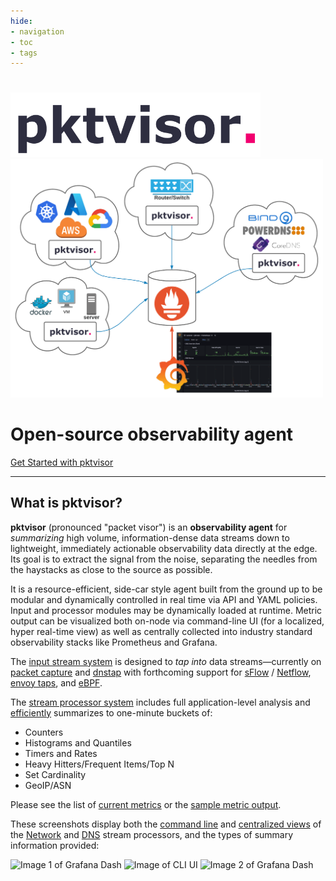 ```yaml
---
hide:
- navigation
- toc
- tags
---
```


<h1></h1>
<img src="img/pktvisor-header.png" alt="Orb" width="400"/>
<img src="img/pktvisor-diagram.png" alt="Orb" width="500"/>

# Open-source observability agent

[Get Started with pktvisor](install/)

***

## What is pktvisor?



**pktvisor** (pronounced "packet visor") is an **observability agent** for _summarizing_ high volume, information-dense data streams down to lightweight, immediately actionable observability data directly at the edge. Its goal is to extract the signal from the noise, separating the needles from the haystacks as close to the source as possible.

It is a resource-efficient, side-car style agent built from the ground up to be modular and dynamically controlled in real time via API and YAML policies. Input and processor modules may be dynamically loaded at runtime. Metric output can be visualized both on-node via command-line UI (for a localized, hyper real-time view) as well as centrally collected into industry standard observability stacks like Prometheus and Grafana.

The [input stream system](src/inputs) is designed to _tap into_ data streams—currently on [packet capture](https://en.wikipedia.org/wiki/Packet_analyzer) and [dnstap](https://dnstap.info/) with forthcoming support for [sFlow](https://en.wikipedia.org/wiki/SFlow) / [Netflow](https://en.wikipedia.org/wiki/NetFlow), [envoy taps](https://www.envoyproxy.io/docs/envoy/latest/operations/traffic_tapping), and [eBPF](https://ebpf.io/).

The [stream processor system](src/handlers) includes full application-level analysis and [efficiently](https://en.wikipedia.org/wiki/Streaming_algorithm) summarizes to one-minute buckets of:

* Counters
* Histograms and Quantiles
* Timers and Rates
* Heavy Hitters/Frequent Items/Top N
* Set Cardinality
* GeoIP/ASN

Please see the list of [current metrics](https://github.com/ns1labs/pktvisor/wiki/Current-Metrics) or the [sample metric output](https://github.com/ns1labs/pktvisor/wiki/Sample-pktvisor-Output-Data).

These screenshots display both the [command line](golang/) and [centralized views](centralized_collection/) of
the [Network](src/handlers/net) and [DNS](src/handlers/dns) stream processors, and the types of summary information provided:

![Image 1 of Grafana Dash](https://raw.githubusercontent.com/ns1labs/pktvisor/develop/docs/images/pktvisor-grafana-screenshot1.png)
![Image of CLI UI](https://raw.githubusercontent.com/ns1labs/pktvisor/develop/docs/images/pktvisor3-cli-ui-screenshot.png)
![Image 2 of Grafana Dash](https://raw.githubusercontent.com/ns1labs/pktvisor/develop/docs/images/pktvisor-grafana-screenshot2.png)
